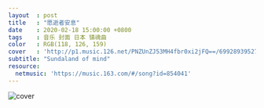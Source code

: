 ```yaml
---
layout  : post
title   : "愿逝者安息"
date    : 2020-02-18 15:00:00 +0800
tags    : 音乐 封面 日本 镇魂曲
color   : RGB(118, 126, 159)
cover   : 'http://p1.music.126.net/PNZUnZJ53MH4fbr0xi2jFQ==/699289395277436.jpg'
subtitle: "Sundaland of mind"
resource:
  netmusic: 'https://music.163.com/#/song?id=854041'
---
```


![cover](http://p1.music.126.net/PNZUnZJ53MH4fbr0xi2jFQ==/699289395277436.jpg)
